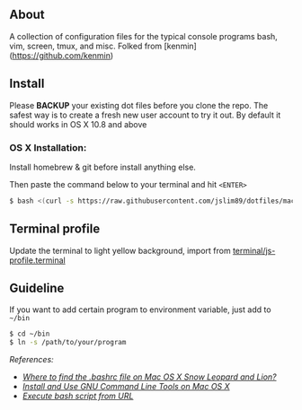 About
-----
A collection of configuration files for the typical console programs bash, vim,
screen, tmux, and misc. 
Folked from [kenmin] (https://github.com/kenmin)

Install
-------
Please **BACKUP** your existing dot files before you clone the repo. The safest
way is to create a fresh new user account to try it out. By default it should
works in OS X 10.8 and above

### OS X Installation:

Install homebrew & git before install anything else.  

Then paste the command below to your terminal and hit `<ENTER>`

```sh
$ bash <(curl -s https://raw.githubusercontent.com/jslim89/dotfiles/macOS/bin/build.sh)
```

## Terminal profile
Update the terminal to light yellow background, import from [terminal/js-profile.terminal](https://raw.githubusercontent.com/jslim89/dotfiles/macOS/terminal/js-profile.terminal)

## Guideline
If you want to add certain program to environment variable, just add to `~/bin`
```sh
$ cd ~/bin
$ ln -s /path/to/your/program
```

_References:_
* _[Where to find the .bashrc file on Mac OS X Snow Leopard and Lion?](http://superuser.com/questions/147043/where-to-find-the-bashrc-file-on-mac-os-x-snow-leopard-and-lion#answer-147699)_
* _[Install and Use GNU Command Line Tools on Mac OS X](http://www.topbug.net/blog/2013/04/14/install-and-use-gnu-command-line-tools-in-mac-os-x/)_
* _[Execute bash script from URL](http://stackoverflow.com/questions/5735666/execute-bash-script-from-url/5735767#5735767)_
